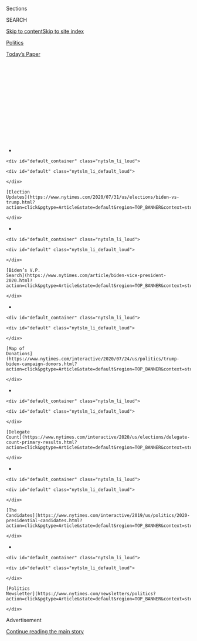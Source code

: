 <div id="app">

<div>

<div>

<div>

<div class="NYTAppHideMasthead css-1q2w90k e1suatyy0">

<div class="section css-ui9rw0 e1suatyy2">

<div class="css-eph4ug er09x8g0">

<div class="css-6n7j50">

</div>

<span class="css-1dv1kvn">Sections</span>

<div class="css-10488qs">

<span class="css-1dv1kvn">SEARCH</span>

</div>

[Skip to content](#site-content)[Skip to site
index](#site-index)

</div>

<div id="masthead-section-label" class="css-1wr3we4 eaxe0e00">

[Politics](https://www.nytimes.com/section/politics)

</div>

<div class="css-10698na e1huz5gh0">

</div>

</div>

<div id="masthead-bar-one" class="section hasLinks css-15hmgas e1csuq9d3">

<div class="css-uqyvli e1csuq9d0">

</div>

<div class="css-1uqjmks e1csuq9d1">

</div>

<div class="css-9e9ivx">

[](https://myaccount.nytimes.com/auth/login?response_type=cookie&client_id=vi)

</div>

<div class="css-1bvtpon e1csuq9d2">

[Today’s
Paper](https://www.nytimes.com/section/todayspaper)

</div>

</div>

</div>

</div>

<div data-aria-hidden="false">

<div id="site-content" data-role="main">

<div>

<div class="css-1aor85t" style="opacity:0.000000001;z-index:-1;visibility:hidden">

<div class="css-1hqnpie">

<div class="css-epjblv">

<span class="css-17xtcya">[Politics](/section/politics)</span><span class="css-x15j1o">|</span><span class="css-fwqvlz">Biden
Faces Pressure From Left Over Influence Industry
Ties</span>

</div>

<div class="css-k008qs">

<div class="css-1iwv8en">

<span class="css-18z7m18"></span>

<div>

</div>

</div>

<span class="css-1n6z4y">https://nyti.ms/33itJN4</span>

<div class="css-1705lsu">

<div class="css-4xjgmj">

<div class="css-4skfbu" data-role="toolbar" data-aria-label="Social Media Share buttons, Save button, and Comments Panel with current comment count" data-testid="share-tools">

  - 
  - 
  - 
  - 
    
    <div class="css-6n7j50">
    
    </div>

  - 

</div>

</div>

</div>

</div>

</div>

</div>

<div id="NYT_TOP_BANNER_REGION" class="css-13pd83m">

<div>

<div id="styln-elections-notifications-menu" class="section interactive-content interactive-size-medium css-1edisqu">

<div class="css-17ih8de interactive-body">

<div class="nytslm_innerContainer" data-aria-live="polite">

<div class="nytslm_title">

</div>

  - 
    
    <div id="default_container" class="nytslm_li_loud">
    
    <div id="default" class="nytslm_li_default_loud">
    
    </div>
    
    [Election
    Updates](https://www.nytimes.com/2020/07/31/us/elections/biden-vs-trump.html?action=click&pgtype=Article&state=default&region=TOP_BANNER&context=storylines_menu)
    
    </div>

  - 
    
    <div id="default_container" class="nytslm_li_loud">
    
    <div id="default" class="nytslm_li_default_loud">
    
    </div>
    
    [Biden’s V.P.
    Search](https://www.nytimes.com/article/biden-vice-president-2020.html?action=click&pgtype=Article&state=default&region=TOP_BANNER&context=storylines_menu)
    
    </div>

  - 
    
    <div id="default_container" class="nytslm_li_loud">
    
    <div id="default" class="nytslm_li_default_loud">
    
    </div>
    
    [Map of
    Donations](https://www.nytimes.com/interactive/2020/07/24/us/politics/trump-biden-campaign-donors.html?action=click&pgtype=Article&state=default&region=TOP_BANNER&context=storylines_menu)
    
    </div>

  - 
    
    <div id="default_container" class="nytslm_li_loud">
    
    <div id="default" class="nytslm_li_default_loud">
    
    </div>
    
    [Delegate
    Count](https://www.nytimes.com/interactive/2020/us/elections/delegate-count-primary-results.html?action=click&pgtype=Article&state=default&region=TOP_BANNER&context=storylines_menu)
    
    </div>

  - 
    
    <div id="default_container" class="nytslm_li_loud">
    
    <div id="default" class="nytslm_li_default_loud">
    
    </div>
    
    [The
    Candidates](https://www.nytimes.com/interactive/2019/us/politics/2020-presidential-candidates.html?action=click&pgtype=Article&state=default&region=TOP_BANNER&context=storylines_menu)
    
    </div>

  - 
    
    <div id="default_container" class="nytslm_li_loud">
    
    <div id="default" class="nytslm_li_default_loud">
    
    </div>
    
    [Politics
    Newsletter](https://www.nytimes.com/newsletters/politics?action=click&pgtype=Article&state=default&region=TOP_BANNER&context=storylines_menu)
    
    </div>

</div>

</div>

</div>

</div>

</div>

<div id="top-wrapper" class="css-1sy8kpn">

<div id="top-slug" class="css-l9onyx">

Advertisement

</div>

[Continue reading the main
story](#after-top)

<div class="ad top-wrapper" style="text-align:center;height:100%;display:block;min-height:250px">

<div id="top" class="place-ad" data-position="top" data-size-key="top">

</div>

</div>

<div id="after-top">

</div>

</div>

<div>

<div id="sponsor-wrapper" class="css-1hyfx7x">

<div id="sponsor-slug" class="css-19vbshk">

Supported by

</div>

[Continue reading the main
story](#after-sponsor)

<div id="sponsor" class="ad sponsor-wrapper" style="text-align:center;height:100%;display:block">

</div>

<div id="after-sponsor">

</div>

</div>

<div class="css-186x18t">

</div>

<div class="css-1vkm6nb ehdk2mb0">

# Biden Faces Pressure From Left Over Influence Industry Ties

</div>

Many of his aides and close allies are veteran Washington hands who have
profited from advising big corporations. The Sanders-Warren wing of the
party is not happy.

<div class="css-79elbk" data-testid="photoviewer-wrapper">

<div class="css-z3e15g" data-testid="photoviewer-wrapper-hidden">

</div>

<div class="css-1a48zt4 ehw59r15" data-testid="photoviewer-children">

![<span class="css-16f3y1r e13ogyst0" data-aria-hidden="true">Former
Vice President Joseph R. Biden Jr. is at odds with powerful elements of
his party’s liberal base over the role former lobbyists might play in a
potential Biden
administration.</span><span class="css-cnj6d5 e1z0qqy90" itemprop="copyrightHolder"><span class="css-1ly73wi e1tej78p0">Credit...</span><span><span>Erin
Schaff/The New York
Times</span></span></span>](https://static01.nyt.com/images/2020/08/01/us/01dc-biden-lobby1/01dc-biden-lobby1-articleLarge.jpg?quality=75&auto=webp&disable=upscale)

</div>

</div>

<div class="css-18e8msd">

<div class="css-vp77d3 epjyd6m0">

<div class="css-1baulvz">

By [<span class="css-1baulvz" itemprop="name">Kenneth P.
Vogel</span>](https://www.nytimes.com/by/kenneth-p-vogel) and
[<span class="css-1baulvz last-byline" itemprop="name">Glenn
Thrush</span>](https://www.nytimes.com/by/glenn-thrush)

</div>

</div>

  - Aug. 1, 2020, <span class="css-epvm6">12:54 p.m.
    ET</span>

  - 
    
    <div class="css-4xjgmj">
    
    <div class="css-d8bdto" data-role="toolbar" data-aria-label="Social Media Share buttons, Save button, and Comments Panel with current comment count" data-testid="share-tools">
    
      - 
      - 
      - 
      - 
        
        <div class="css-6n7j50">
        
        </div>
    
      - 
    
    </div>
    
    </div>

</div>

</div>

<div class="section meteredContent css-1r7ky0e" name="articleBody" itemprop="articleBody">

<div class="css-1fanzo5 StoryBodyCompanionColumn">

<div class="css-53u6y8">

WASHINGTON — It was one of the few issues on which President Barack
Obama and Vice President Joseph R. Biden Jr. disagreed — how far to go
in limiting the influence of lobbyists in government.

The vice president privately complained that his boss’s [effort to slam
shut the revolving
door](https://www.nytimes.com/2009/01/22/us/politics/22obama.html)
between K Street and the administration would deprive it of experienced
talent, and he bristled when Mr. Obama’s aides tried to block him from
hiring a well-connected Washington operator who had lobbied for
pharmaceutical and insurance companies, credit agencies and others.

Eight years later, that same confidant, Steve Ricchetti, is helping to
run Mr. Biden’s presidential campaign. Also involved to varying degrees
are other advisers, operatives, fund-raisers and allies with deep
connections to Washington’s lucrative lobbying, communications and
strategic consulting industry.

That puts Mr. Biden at odds with powerful elements of his party’s
liberal base. Increasingly, they are expressing concern that the
military contractors, Wall Street banks and other major corporations
that paid members of Mr. Biden’s inner circle while they were out of
government could hold disproportionate power in a Biden administration.

</div>

</div>

<div class="css-1fanzo5 StoryBodyCompanionColumn">

<div class="css-53u6y8">

Politically, it could limit Mr. Biden’s ability to cast himself as the
antidote to the anything-goes [access
peddling](https://www.nytimes.com/2020/01/26/us/politics/trump-recording-donors.html)
that has proliferated in [President Trump’s
administration](https://www.nytimes.com/2019/10/18/climate/trump-cabinet-lobbyists.html).
Under Mr. Trump, lobbyists and campaign donors have not only enjoyed
[access to the highest levels of the
administration](https://www.nytimes.com/2020/07/06/us/politics/trump-lobbyists-swamp-campaign.html),
but have been tapped to lead cabinet departments and have exerted
remarkable influence over policies of intense interest to their former
employers.

“It’s worrisome, broadly speaking, that a Biden administration could end
up abiding by the unfortunate bipartisan norms of putting people in
posts where they oversee industries or employers they just left,” said
David Segal, co-founder of the liberal group Demand Progress.

His organization was among those that [sent a
letter](https://therevolvingdoorproject.org/to-rebuild-public-trust-close-the-revolving-door/)
to the Biden and Trump campaigns this week asking them not to appoint
anyone to senior administration positions overseeing interests they
served in the private sector. The letter called out Mr. Trump’s
administration for taking that dynamic “to new extremes,” but Mr. Segal
added that Mr. Biden’s orbit includes “some folks with troubling track
records.”

Mr. Biden has pledged to, if elected, “[expand on and
codify](https://joebiden.com/governmentreform/)” the Obama
administration [lobbying executive
order](https://www.oge.gov/web/oge.nsf/Executive%20Orders/A70F962587DAC28F85257E96006A90F2/$FILE/23a5e4eeaffd4e14b4387b40b0eae5963.pdf?open)
— the same policy he had privately complained about. That plan barred
lobbyists from going to work for agencies they had tried to influence
within the previous two years, and [barred departing officials from
lobbying](https://www.nytimes.com/2009/01/22/us/politics/22obama.html)
until the end of the administration.

With scrutiny intensifying, some Biden allies are now distancing
themselves from their corporate work to better position themselves for
official roles with the campaign, transition team or in a potential
Biden administration.

</div>

</div>

<div class="css-1fanzo5 StoryBodyCompanionColumn">

<div class="css-53u6y8">

Andrew Bates, a spokesman for Mr. Biden’s campaign, said the former vice
president’s ethics proposal would be “the most ambitious” of “any
administration in American
history.”

<div id="NYT_MAIN_CONTENT_1_REGION" class="css-9tf9ac">

<div>

<div id="styln-nfldraft-updates-block" class="section interactive-content interactive-size-medium css-1ftcdic">

<div class="css-17ih8de interactive-body">

<div id="styln-briefing-block" data-asset-id="">

<div class="briefing-block-header-section">

# [Latest Updates: 2020 Election](https://www.nytimes.com/2020/07/31/us/elections/biden-vs-trump.html?action=click&pgtype=Article&state=default&region=MAIN_CONTENT_1&context=storylines_live_updates)

<div class="briefing-block-ts">

Updated 2020-08-01T01:26:45.732Z

</div>

</div>

  - [Kamala Harris, a top vice-presidential contender, confronts double
    standards.](https://www.nytimes.com/2020/07/31/us/elections/biden-vs-trump.html?action=click&pgtype=Article&state=default&region=MAIN_CONTENT_1&context=storylines_live_updates#link-29fdff45)
  - [Karen Bass and Susan Rice are rising on Biden’s vice-presidential
    shortlist.](https://www.nytimes.com/2020/07/31/us/elections/biden-vs-trump.html?action=click&pgtype=Article&state=default&region=MAIN_CONTENT_1&context=storylines_live_updates#link-13ec3d9c)
  - [Trump says Russian bounties to kill U.S. troops ‘never took
    place.’](https://www.nytimes.com/2020/07/31/us/elections/biden-vs-trump.html?action=click&pgtype=Article&state=default&region=MAIN_CONTENT_1&context=storylines_live_updates#link-49e9a016)

<div class="briefing-block-footer">

<div class="briefing-block-footer-meta">

[See more
updates](https://www.nytimes.com/2020/07/31/us/elections/biden-vs-trump.html?action=click&pgtype=Article&state=default&region=MAIN_CONTENT_1&context=storylines_live_updates)

</div>

</div>

</div>

</div>

</div>

</div>

</div>

Mr. Bates said Mr. Biden was “deeply proud” of the ethics policies
enacted in the Obama administration, and of his work in the Senate
before that “to curtail the influence of lobbyists, money and special
interests in government.”

But after eight years as vice president and decades in the Senate, Mr.
Biden maintains extensive ties to Washington’s permanent political class
of policy and political experts who move between government and private
sector positions.

</div>

</div>

<div class="css-79elbk" data-testid="photoviewer-wrapper">

<div class="css-z3e15g" data-testid="photoviewer-wrapper-hidden">

</div>

<div class="css-1a48zt4 ehw59r15" data-testid="photoviewer-children">

![<span class="css-16f3y1r e13ogyst0" data-aria-hidden="true">Steve
Ricchetti in the Rose Garden at the White House in
2000.</span><span class="css-cnj6d5 e1z0qqy90" itemprop="copyrightHolder"><span class="css-1ly73wi e1tej78p0">Credit...</span><span>Stephen
Crowley/The New York
Times</span></span>](https://static01.nyt.com/images/2020/08/01/us/politics/01dc-biden-lobby2/01dc-biden-lobby2-articleLarge.jpg?quality=75&auto=webp&disable=upscale)

</div>

</div>

<div class="css-1fanzo5 StoryBodyCompanionColumn">

<div class="css-53u6y8">

Mr. Ricchetti spent years as a registered lobbyist, and through a
company called [Ricchetti Consulting
Group](https://www.documentcloud.org/documents/7010940-Biden-s-Campaign-Chairman-Formed-a-Consulting.html),
is being paid by both [the Biden
campaign](https://docquery.fec.gov/cgi-bin/fecimg/?202007209260662530)
and AT\&T, his only corporate client over the last nine years. Anita
Dunn, Mr. Biden’s chief campaign strategist, was also still doing work
for AT\&T last month.

As of Saturday Ms. Dunn is taking “an official leave” from her firm,
which had been paid millions in recent years to help an airline advocacy
group, while also providing communications advice to an [Israeli spyware
firm](https://www.fastcompany.com/90326297/despite-ban-on-spyware-ads-google-allows-ad-blitz-by-hacking-firm-nso-group)
and the [fugitive Nissan executive Carlos
Ghosn](https://www.nytimes.com/2018/12/30/business/carlos-ghosn-nissan.html),
for whom the firm [had been registered to
lobby](https://soprweb.senate.gov/index.cfm?event=getFilingDetails&filingID=55E9C7ED-A93B-4EAE-89BD-EEDE67B2C6DC&filingTypeID=71).
It ended all those client relationships in the past year.

A leading candidate to become defense secretary, [Michèle A.
Flournoy](https://secure.joebiden.com/onlineactions/D4_IIHrm0UuSIFTqaXIRbg2?attr=100631128&fbclid=IwAR28X8O4TQiVQ3h8k8NW6tTZP4JhoiaR0mVS8N0w3N0tzyKalfFUw4sraaQ),
started a firm whose [website](http://westexec.com/#about) lists work
for financial services, technology and pharmaceutical companies. The
former C.I.A. and Obama national security official [Avril
Haines](https://secure.joebiden.com/onlineactions/-SChB7ieakavs37tU3NAZA2?attr=100631128&fbclid=IwAR2_qh2WkEzd-Oj-GXwD-kFly0zIfeQe1wgZdkBrOWexdi06sy11yqQiNqs),
who consulted for the data-mining company Palantir, on Saturday resigned
from Ms. Flournoy’s firm to begin work on Mr. Biden’s transition team.

</div>

</div>

<div class="css-1fanzo5 StoryBodyCompanionColumn">

<div class="css-53u6y8">

None of these advisers are registered as lobbyists, reflecting a trend
in which major corporate and foreign players hire former officials as
consultants, or as legal counsel, allowing them to use their connections
and expertise, while avoiding the notoriety and disclosure requirements
that come with formal lobbying. This phenomenon was exacerbated by Mr.
Obama’s lobbying policy

Mr. Biden’s more liberal challengers for the Democratic presidential
nomination, Senators Bernie Sanders of Vermont and Elizabeth Warren of
Massachusetts, both campaigned against K Street, in part, to
differentiate themselves from the candidate they now support.

Ms. Warren
[proposed](https://medium.com/@teamwarren/my-plan-to-end-washington-corruption-554c7f01aaa5)
a plan that would expand the definition of lobbying to include
consultants and lawyers who try to influence government, while barring
corporate lobbyists from joining the government for six years.
Supporters of Mr. Sanders and Ms. Warren [are pushing Mr. Biden’s team
to go
further](https://www.politico.com/news/2020/07/30/joe-biden-bernie-sanders-convention-389226)
than he has on those issues.

Mr. Ricchetti — a self-effacing fixer likely to occupy a top position if
Mr. Biden is elected — personifies the prevalence of influence industry
veterans in Mr. Biden’s orbit that concerns progressives.

He rose to prominence as a liaison to the Senate under President Bill
Clinton. He left the White House in 1995 and opened a lobbying shop
where he specialized in health care, with a goal, a person close to him
said, of getting back into government once he had set up his family
financially.

He was recruited to return to the White House in 1998 by the then-White
House chief of staff, John D. Podesta. Mr. Ricchetti sold his firm to
Mr. Podesta’s brother Tony, [until
recently](https://www.nytimes.com/2017/11/10/us/politics/john-tony-podesta-mueller-russia-investigation.html)
one of the town’s best-known lobbyists.

</div>

</div>

<div class="css-1fanzo5 StoryBodyCompanionColumn">

<div class="css-53u6y8">

In 2001, after Mr. Clinton left office, Mr. Ricchetti opened a new
boutique lobbying firm, Ricchetti
Inc.

</div>

</div>

<div class="css-79elbk" data-testid="photoviewer-wrapper">

<div class="css-z3e15g" data-testid="photoviewer-wrapper-hidden">

</div>

<div class="css-1a48zt4 ehw59r15" data-testid="photoviewer-children">

<div class="css-1xdhyk6 erfvjey0">

<span class="css-1ly73wi e1tej78p0">Image</span>

<div class="css-zjzyr8">

<div data-testid="lazyimage-container" style="height:281.6222222222222px">

</div>

</div>

</div>

<span class="css-16f3y1r e13ogyst0" data-aria-hidden="true">President
Clinton departing the White House with Mr. Ricchetti for a trip to New
York in
2000.</span><span class="css-cnj6d5 e1z0qqy90" itemprop="copyrightHolder"><span class="css-1ly73wi e1tej78p0">Credit...</span><span>Shawn
Thew/Agence France-Presse — Getty Images</span></span>

</div>

</div>

<div class="css-1fanzo5 StoryBodyCompanionColumn">

<div class="css-53u6y8">

Within two years, he had compiled a client list that included General
Motors, Experian, the American Hospital Association, AT\&T, Eli Lilly,
Nextel, Novartis, Pfizer and Fannie Mae, the quasi-governmental mortgage
lender whose late entry into the subprime housing market exacerbated the
2008 financial crisis.

When Mr. Ricchetti backed Hillary Clinton’s 2008 presidential campaign,
aides to her rival for the Democratic nomination, Mr. Obama, seized on
Mr. Ricchetti’s $120,000-a-year contract with General Motors. The Obama
campaign connected his work to an $8 million earmark Mrs. Clinton
secured for the company’s New York operations as a senator, a claim Mr.
Ricchetti has denied.

But Mr. Ricchetti, whose discursive and regular-guy style mirrors Mr.
Biden’s, remained persona non grata in the Obama White House even after
he had satisfied the two-year lobbying cooling-off period required by
Mr. Obama’s policy. When Mr. Biden settled on Mr. Ricchetti to help run
his office in late 2011, the White House aides Jim Messina and David
Plouffe flatly rejected the idea, according to people close to the
situation.

A short, intense scrap ensued, ending only when Mr. Obama gave into Mr.
Biden’s argument that he had the “right” to pick his own top deputy,
several former aides recalled.

Mr. Ricchetti was hired and by late 2013 was officially appointed Mr.
Biden’s chief of staff. Over the next few years, he essentially took
control of Mr. Biden’s post-presidential life, setting up a network of
nonprofits and academic institutions that would serve as a base of
operations, negotiating the former vice president’s lucrative book deal,
and, most important, helping to set up the initial structure of the 2020
campaign, according to aides and Biden associates.

While the campaign’s internal policy allows consultants like Mr.
Ricchetti to continue receiving outside income from approved sources
like his consulting arrangement with AT\&T, some of Mr. Biden’s top
advisers have begun leaving the influence industry to join the campaign,
and possibly a future administration.

</div>

</div>

<div class="css-1fanzo5 StoryBodyCompanionColumn">

<div class="css-53u6y8">

Jake Sullivan, who has been helping to develop the Biden campaign’s
policy positions and moderating
virtual[](https://secure.joebiden.com/onlineactions/uss1zC2ZQEyvAQGK-wIhVw2?attr=100631128&fbclid=IwAR0g9AVpZyY6_2T5hARYM4AKJ9crM1ftzQ7e_ebEB1KxpYvAOG6-d6Huwcc)fund-raising[events](https://secure.joebiden.com/onlineactions/rQ8rSBiMhU-jvj_wE2bO0A2?attr=100631128&fbclid=IwAR2BvgVknJAr9orxEvwJ24qLH_pl1oqZ4itbFMSZj2hSuDZNxO-zJ2Ce-MM),
resigned this year from a[job at the consulting firm Macro Advisory
Partners](https://prospect.org/world/biden-adviser-jake-sullivan-gig-with-uber/).
At the firm, he had worked with the ride-hailing company Uber to try to
pre-empt an effort in California to classify the company’s drivers as
full-time employees.

On Saturday, Antony J. Blinken, a deputy secretary of state in the Obama
administration who is running Mr. Biden’s foreign policy operation,
joined the campaign full time and took an unpaid leave of absence from
his role as a managing partner in WestExec Advisors, a firm he
co-founded with Ms. Flournoy.

Aaron Keyak, who was[named director of Jewish
engagement](https://jewishinsider.com/2020/07/biden-campaign-taps-aaron-keyak-to-lead-jewish-outreach/)
for Mr. Biden’s campaign last month, took a leave from his public
affairs firm, Bluelight Strategies.

Early in the Trump administration, the firm had been paid
$10,000-a-month for Mr. Keyak’s help waging a public affairs campaign
against the Gulf state of Qatar by Elliott Broidy, a Republican donor
who owns a defense consulting firm. Federal investigators have since
looked into whether [that campaign violated foreign lobbying
laws](https://www.nytimes.com/2019/08/13/us/politics/elliott-broidy-trump.html),
but Mr. Keyak has not been interviewed by prosecutors, the Biden
campaign said.

Some Democrats argue a Biden administration would be wise not to wall
itself off from people with both government and private sector
experience.

“We can’t all go to think tanks, or into academia, and you wouldn’t want
to fill the government entirely with people who came from ivory tower
institutions that are detached from the mechanics of Washington,” said
James P. Rubin, who had served as a foreign policy adviser to Mr. Biden
in the Senate and then moved to the State Department in the 1990s before
becoming a registered lobbyist.

In an effort to ease potential hurdles to joining a Biden
administration, Mr. Rubin in recent weeks[terminated his lobbying
registrations](https://efile.fara.gov/docs/6415-Short-Form-20200609-122.pdf)
for a range of clients.

</div>

</div>

<div class="css-1fanzo5 StoryBodyCompanionColumn">

<div class="css-53u6y8">

Mr. Rubin argued that Mr. Biden’s decades of experience in government
meant aides would be less able to shape his worldview, but he
nonetheless contrasted the years of public policy experience inside and
outside government of many Biden advisers to the relatively less
experienced set of advisers around Mr. Trump.

“I’d like to think that now we have to acknowledge that having expertise
is good,” he said.

Shane Goldmacher contributed
reporting.

</div>

</div>

<div>

</div>

</div>

<div>

</div>

<div>

</div>

<div id="NYT_BELOW_MAIN_CONTENT_REGION">

<div>

<div id="STLYN_guide_v1_STYLN_guide_a" class="section css-l08pwh interactive-content interactive-size-medium">

<div class="css-17ih8de interactive-body">

<div class="g-story g-freebird g-max-limit" data-preview-slug="styln-scroll-guide">

</div>

<div id="g-electionguide-id" class="g-electionguide">

<div class="g-electionguide-container">

<div class="g-electionguide-wrapper">

<div class="g-electionguide-logo">

</div>

# Our 2020 Election Guide

Updated July 31, 2020

  - 
    
    -----
    
    ## The Latest
    
      - President Trump’s assault on the Postal Service is intersecting
        with his attacks on mail-in voting. [Voting rights groups say it
        is a recipe for
        disaster.](https://www.nytimes.com/2020/07/31/us/politics/trump-usps-mail-delays.html?action=click&pgtype=Article&state=default&region=BELOW_MAIN_CONTENT&context=storylines_guide)

  - 
    
    -----
    
    ## Biden’s V.P. Search
    
      - [Here are 13
        women](https://www.nytimes.com/article/biden-vice-president-2020.html?action=click&pgtype=Article&state=default&region=BELOW_MAIN_CONTENT&context=storylines_guide)
        who have been under consideration to be Joe Biden’s running
        mate, and why each might be chosen — and might not be.

  - 
    
    -----
    
    ## Keep Up With Our Coverage
    
      - Get an
        [email](https://www.nytimes.com/newsletters/politics?action=click&pgtype=Article&state=default&region=BELOW_MAIN_CONTENT&context=storylines_guide)
        recapping the day’s news
    
    <!-- end list -->
    
      - Download our mobile app on
        [iOS](https://apps.apple.com/us/app/nytimes/id284862083?ls=1&mat_click_id=5c79ae7455014fd1bd66b5610c05b8f2-20191112-16948&referrer=mat_click_id%3D5c79ae7455014fd1bd66b5610c05b8f2-20191112-16948%26link_click_id%3D722930677036718082)
        and
        [Android](http://a.localytics.com/android?id=com.nytimes.android&referrer=utm_source%3Dother_nyt_mobile_web%26utm_medium%3DWeb%2520page%26utm_term%3DGeneral%2520Mobile%2520Page%26utm_campaign%3DNYT%2520Mobile%2520General%2520Page)
        and turn on Breaking News and Politics alerts

</div>

</div>

</div>

</div>

</div>

</div>

</div>

<div>

</div>

<div>

<div id="bottom-wrapper" class="css-1ede5it">

<div id="bottom-slug" class="css-l9onyx">

Advertisement

</div>

[Continue reading the main
story](#after-bottom)

<div id="bottom" class="ad bottom-wrapper" style="text-align:center;height:100%;display:block;min-height:90px">

</div>

<div id="after-bottom">

</div>

</div>

</div>

</div>

</div>

## Site Index

<div>

</div>

## Site Information Navigation

  - [© <span>2020</span> <span>The New York Times
    Company</span>](https://help.nytimes.com/hc/en-us/articles/115014792127-Copyright-notice)

<!-- end list -->

  - [NYTCo](https://www.nytco.com/)
  - [Contact
    Us](https://help.nytimes.com/hc/en-us/articles/115015385887-Contact-Us)
  - [Work with us](https://www.nytco.com/careers/)
  - [Advertise](https://nytmediakit.com/)
  - [T Brand Studio](http://www.tbrandstudio.com/)
  - [Your Ad
    Choices](https://www.nytimes.com/privacy/cookie-policy#how-do-i-manage-trackers)
  - [Privacy](https://www.nytimes.com/privacy)
  - [Terms of
    Service](https://help.nytimes.com/hc/en-us/articles/115014893428-Terms-of-service)
  - [Terms of
    Sale](https://help.nytimes.com/hc/en-us/articles/115014893968-Terms-of-sale)
  - [Site
    Map](https://spiderbites.nytimes.com)
  - [Help](https://help.nytimes.com/hc/en-us)
  - [Subscriptions](https://www.nytimes.com/subscription?campaignId=37WXW)

</div>

</div>

</div>

</div>
